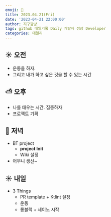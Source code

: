 ```yaml
---
emoji: 🌱
title: 2023.04.21(Fri)
date: '2023-04-21 22:00:00'
author: 지구깜냥
tags: github 매일기록 Daily 개발자 성장 Developer
categories: 데일리
---
```

[//]: # (## 💻 개발)

## ☀️ 오전
- 운동을 하자.
- 그리고 내가 하고 싶은 것을 할 수 있는 시간

## ⛅️ 오후
- 나를 태우는 시간. 집중하자
- 프로젝트 기획

## 🌙 저녁
- BT project
  - **project Init**
  - Wiki 설정
- 어무니 생신~

## ☀️ 내일
- 3 Things
  - PR template + Ktlint 설정
  - 운동
  - 롱블랙 + 세이노 시작